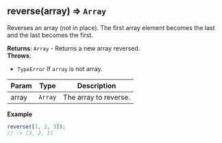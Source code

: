 <a name="reverse"></a>

## reverse(array) ⇒ <code>Array</code>
Reverses an array (not in place).
The first array element becomes the last and the last becomes the first.

**Returns**: <code>Array</code> - Returns a new array reversed.  
**Throws**:

- <code>TypeError</code> If `array` is not array.


| Param | Type | Description |
| --- | --- | --- |
| array | <code>Array</code> | The array to reverse. |

**Example**  
```js
reverse([1, 2, 3]);
// -> [3, 2, 1]
```
